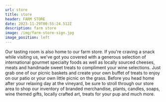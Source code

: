 ```yaml
---
url: store
title: store
header: FARM STORE
date: 2023-11-29T00:55:24.512Z
description: farm store
image: /img/farm-store-sign.jpg
image_position: left
---
```

Our tasting room is also home to our farm store. If you're craving a snack while visiting us, we've got you covered with a generous selection of international gourmet specialty foods as well as locally sourced cheeses, meats and handmade sweet treats to compliment your wine selections. Just grab one of our picnic baskets and create your own buffet of treats to enjoy on our patio or your own little picnic on the grass. Before you head home after your relaxing day at the vineyard, be sure to stroll through our store area to shop our inventory of branded merchandise, plants, candles, soaps, wine themed gifts, locally crafted art, treats for your pup and much more.